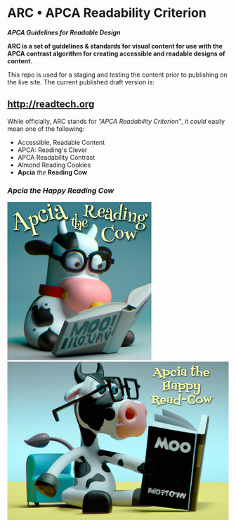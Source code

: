 # ARC • APCA Readability Criterion
***APCA Guidelines for Readable Design***

**ARC is a set of guidelines & standards for visual content for use with the APCA contrast algorithm for creating accessible and readable designs of content.**

This repo is used for a staging and testing the content prior to publishing on the live site. The current published draft version is:

## http://readtech.org


While officially, ARC stands for *"APCA Readability Criterion"*, it *could* easily mean one of the following:

- Accessible, Readable Content
- APCA: Reading's Clever
- APCA Readability Contrast
- Almond Reading Cookies
- **Apcia** _the_ **Reading Cow**



### _Apcia the Happy Reading Cow_

<img src="./img/ApciaReadngCowDallEsmall.png" alt="Apcia the Happy Reading Cow, a cartoony illustration of a cow reading a book titled MOO" class="" height="360">  <img src="./img/ApciaHappyReadngCow2small.png" alt="Apcia the Happy Read-Cow, a cartoony illustration of a cow reading a book titled MOO"  class="" height="360">


